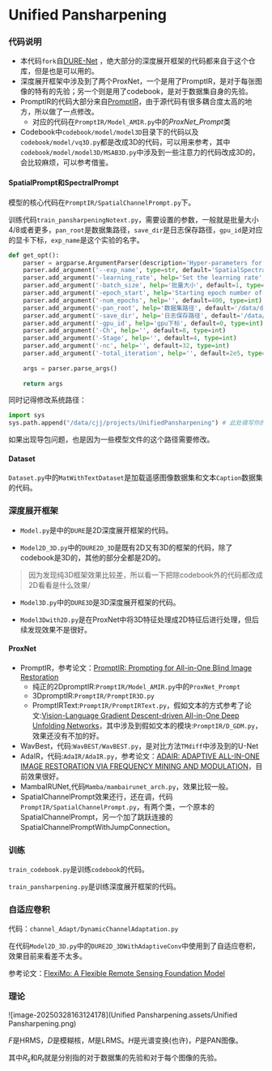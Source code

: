 # Unified Pansharpening

### 代码说明

* 本代码`fork`自[DURE-Net](https://github.com/TingMAC/DURE-Net) ，绝大部分的深度展开框架的代码都来自于这个仓库，但是也是可以用的。
* 深度展开框架中涉及到了两个ProxNet，一个是用了PromptIR，是对于每张图像的特有的先验；另一个则是用了codebook，是对于数据集自身的先验。
* PromptIR的代码大部分来自[PromptIR](https://github.com/va1shn9v/PromptIR/blob/main/net/model.py)，由于源代码有很多耦合度太高的地方，所以做了一点修改。
  * 对应的代码在`PromptIR/Model_AMIR.py`中的*ProxNet_Prompt*类
* Codebook中`codebook/model/model3D`目录下的代码以及`codebook/model/vq3D.py`都是改成3D的代码，可以用来参考，其中`codebook/model/model3D/MSAB3D.py`中涉及到一些注意力的代码改成3D的，会比较麻烦，可以参考借鉴。

#### SpatialPrompt和SpectralPrompt

模型的核心代码在`PromptIR/SpatialChannelPrompt.py`下。

训练代码`train_pansharpeningNotext.py`，需要设置的参数，一般就是批量大小4/8或者更多，`pan_root`是数据集路径，`save_dir`是日志保存路径，`gpu_id`是对应的显卡下标，`exp_name`是这个实验的名字。

```python
def get_opt():
    parser = argparse.ArgumentParser(description='Hyper-parameters for network')
    parser.add_argument('--exp_name', type=str, default='SpatialSpectralPromptProxNet', help='experiment name')
    parser.add_argument('-learning_rate', help='Set the learning rate', default=2e-4, type=float)
    parser.add_argument('-batch_size', help='批量大小', default=1, type=int)
    parser.add_argument('-epoch_start', help='Starting epoch number of the training', default=0, type=int)
    parser.add_argument('-num_epochs', help='', default=400, type=int)
    parser.add_argument('-pan_root', help='数据集路径', default='/data/datasets/pansharpening/NBU_dataset0730', type=str)
    parser.add_argument('-save_dir', help='日志保存路径', default='/data/cjj/projects/UnifiedPansharpening/experiment', type=str)
    parser.add_argument('-gpu_id', help='gpu下标', default=0, type=int)
    parser.add_argument('-Ch', help='', default=8, type=int)
    parser.add_argument('-Stage', help='', default=4, type=int)
    parser.add_argument('-nc', help='', default=32, type=int)
    parser.add_argument('-total_iteration', help='', default=2e5, type=int)
    
    args = parser.parse_args()
    
    return args
```

同时记得修改系统路径：

```python
import sys
sys.path.append("/data/cjj/projects/UnifiedPansharpening") # 此处填写你的项目路径
```

如果出现导包问题，也是因为一些模型文件的这个路径需要修改。

#### Dataset

`Dataset.py`中的`MatWithTextDataset`是加载遥感图像数据集和文本`Caption`数据集的代码。

### 深度展开框架

* `Model.py`是中的`DURE`是2D深度展开框架的代码。

* `Model2D_3D.py`中的`DURE2D_3D`是既有2D又有3D的框架的代码，除了codebook是3D的，其他的部分全都是2D的。

> 因为发现纯3D框架效果比较差，所以看一下把除codebook外的代码都改成2D看看是什么效果/

* `Model3D.py`中的`DURE3D`是3D深度展开框架的代码。

* `Model3Dwith2D.py`是在ProxNet中将3D特征处理成2D特征后进行处理，但后续发现效果不是很好。

#### ProxNet

* PromptIR，参考论文：[PromptIR: Prompting for All-in-One Blind Image Restoration](https://arxiv.org/abs/2306.13090)
  * 纯正的2DpromptIR:`PromptIR/Model_AMIR.py`中的`ProxNet_Prompt`
  * 3DpromptIR:`PromptIR/PromptIR3D.py`
  * PromptIRText:`PromptIR/PromptIRText.py`，假如文本的方式参考了论文:[Vision-Language Gradient Descent-driven All-in-One Deep Unfolding Networks](https://arxiv.org/abs/2503.16930)，其中涉及到假如文本的模块:`PromptIR/D_GDM.py`，效果还没有不加的好。
* WavBest，代码:`WavBEST/WavBEST.py`，是对比方法`TMdiff`中涉及到的U-Net
* AdaIR，代码:`AdaIR/AdaIR.py`，参考论文：[ADAIR: ADAPTIVE ALL-IN-ONE IMAGE RESTORATION VIA FREQUENCY MINING AND MODULATION](https://arxiv.org/abs/2403.14614)，目前效果很好。
* MambaIRUNet,代码`Mamba/mambairunet_arch.py`，效果比较一般。
* SpatialChannelPrompt效果还行，还在调，代码`PromptIR/SpatialChannelPrompt.py`，有两个类，一个原本的SpatialChannelPrompt，另一个加了跳跃连接的SpatialChannelPromptWithJumpConnection。

### 训练

`train_codebook.py`是训练`codebook`的代码。

`train_pansharpening.py`是训练深度展开框架的代码。

### 自适应卷积

代码：`channel_Adapt/DynamicChannelAdaptation.py`

在代码`Model2D_3D.py`中的`DURE2D_3DWithAdaptiveConv`中使用到了自适应卷积，效果目前来看差不太多。

参考论文：[FlexiMo: A Flexible Remote Sensing Foundation Model](https://arxiv.org/abs/2503.23844)

### 理论

![image-20250328163124178](Unified Pansharpening.assets/Unified Pansharpening.png)

$F$是HRMS，$D$是模糊核，$M$是LRMS。$H$是光谱变换(也许)，$P$是PAN图像。

其中$R_s$和$R_t$就是分别指的对于数据集的先验和对于每个图像的先验。